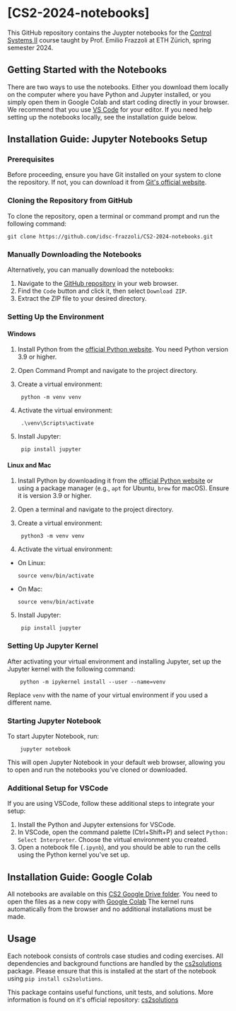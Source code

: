 # [CS2-2024-notebooks]

This GitHub repository contains the Juypter notebooks for the [Control Systems II](https://idsc.ethz.ch/education/lectures/control-systems-ii.html) course taught by Prof. Emilio Frazzoli at ETH Zürich, spring semester 2024.

## Getting Started with the Notebooks

There are two ways to use the notebooks. Either you download them locally on the computer where you have Python and Jupyter installed, or you simply open them in Google Colab and start coding directly in your browser. We recommend that you use [VS Code](https://code.visualstudio.com/) for your editor. If you need help setting up the notebooks locally, see the installation guide below.


## Installation Guide: Jupyter Notebooks Setup

### Prerequisites
Before proceeding, ensure you have Git installed on your system to clone the repository. If not, you can download it from [Git's official website](https://git-scm.com/downloads).

### Cloning the Repository from GitHub

To clone the repository, open a terminal or command prompt and run the following command:

    git clone https://github.com/idsc-frazzoli/CS2-2024-notebooks.git


### Manually Downloading the Notebooks

Alternatively, you can manually download the notebooks:
1. Navigate to the [GitHub repository](https://github.com/idsc-frazzoli/CS2-2024-notebooks) in your web browser.
2. Find the `Code` button and click it, then select `Download ZIP`.
3. Extract the ZIP file to your desired directory.

### Setting Up the Environment

#### Windows

1. Install Python from the [official Python website](https://www.python.org/downloads/). You need Python version 3.9 or higher.
2. Open Command Prompt and navigate to the project directory.
3. Create a virtual environment:

        python -m venv venv

4. Activate the virtual environment:

        .\venv\Scripts\activate

5. Install Jupyter:

        pip install jupyter


#### Linux and Mac

1. Install Python by downloading it from the [official Python website](https://www.python.org/downloads/) or using a package manager (e.g., `apt` for Ubuntu, `brew` for macOS). Ensure it is version 3.9 or higher.
2. Open a terminal and navigate to the project directory.
3. Create a virtual environment:

        python3 -m venv venv

4. Activate the virtual environment:
- On Linux:
  ```
  source venv/bin/activate
  ```
- On Mac:
  ```
  source venv/bin/activate
  ```
5. Install Jupyter:

        pip install jupyter



### Setting Up Jupyter Kernel

After activating your virtual environment and installing Jupyter, set up the Jupyter kernel with the following command:

        python -m ipykernel install --user --name=venv


Replace `venv` with the name of your virtual environment if you used a different name.

### Starting Jupyter Notebook

To start Jupyter Notebook, run:

        jupyter notebook


This will open Jupyter Notebook in your default web browser, allowing you to open and run the notebooks you've cloned or downloaded.

### Additional Setup for VSCode

If you are using VSCode, follow these additional steps to integrate your setup:
1. Install the Python and Jupyter extensions for VSCode.
2. In VSCode, open the command palette (Ctrl+Shift+P) and select `Python: Select Interpreter`. Choose the virtual environment you created.
3. Open a notebook file (`.ipynb`), and you should be able to run the cells using the Python kernel you've set up.


## Installation Guide: Google Colab
All notebooks are available on this [CS2 Google Drive folder](https://drive.google.com/drive/folders/13nXGd9DF19sor8taW5ue47GpjFJV13km?usp=drive_link
). You need to open the files as a new copy with [Google Colab](https://colab.research.google.com/)
The kernel runs automatically from the browser and no additional installations must be made. 

## Usage
Each notebook consists of controls case studies and coding exercises. All dependencies and background functions are handled by the [cs2solutions](https://github.com/idsc-frazzoli/cs2solutions) package. Please ensure that this is installed at the start of the notebook using ```pip install cs2solutions```.

This package contains useful functions, unit tests, and solutions. More information is found on it's official repository: [cs2solutions](https://github.com/idsc-frazzoli/cs2solutions)